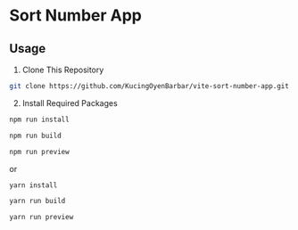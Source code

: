 # Sort Number App

## Usage

1. Clone This Repository

```bash
git clone https://github.com/KucingOyenBarbar/vite-sort-number-app.git
```

2. Install Required Packages

```bash
npm run install
```

```bash
npm run build
```

```bash
npm run preview
```

or

```bash
yarn install
```

```bash
yarn run build
```

```bash
yarn run preview
```
